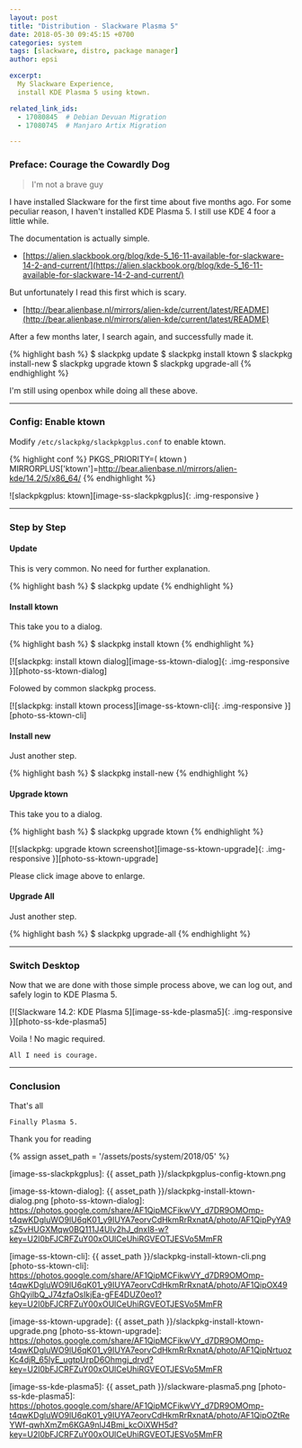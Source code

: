 ```yaml
---
layout: post
title: "Distribution - Slackware Plasma 5"
date: 2018-05-30 09:45:15 +0700
categories: system
tags: [slackware, distro, package manager]
author: epsi

excerpt:
  My Slackware Experience,
  install KDE Plasma 5 using ktown.

related_link_ids: 
  - 17080845  # Debian Devuan Migration
  - 17080745  # Manjaro Artix Migration

---
```


### Preface: Courage the Cowardly Dog

>	I'm not a brave guy

I have installed Slackware for the first time about five months ago.
For some peculiar reason, I haven't installed KDE Plasma 5.
I still use KDE 4 foor a little while.

The documentation is actually simple.

*	[https://alien.slackbook.org/blog/kde-5_16-11-available-for-slackware-14-2-and-current/](https://alien.slackbook.org/blog/kde-5_16-11-available-for-slackware-14-2-and-current/)

But unfortunately I read this first which is scary.

*	[http://bear.alienbase.nl/mirrors/alien-kde/current/latest/README](http://bear.alienbase.nl/mirrors/alien-kde/current/latest/README)

After a few months later, I search again, and successfully made it.

{% highlight bash %}
$ slackpkg update
$ slackpkg install ktown
$ slackpkg install-new
$ slackpkg upgrade ktown
$ slackpkg upgrade-all 
{% endhighlight %}

I'm still using openbox while doing all these above.

-- -- --

### Config: Enable ktown

Modify <code class="code-file">/etc/slackpkg/slackpkgplus.conf</code> to enable ktown.

{% highlight conf %}
PKGS_PRIORITY=( ktown )
MIRRORPLUS['ktown']=http://bear.alienbase.nl/mirrors/alien-kde/14.2/5/x86_64/
{% endhighlight %}

![slackpkgplus: ktown][image-ss-slackpkgplus]{: .img-responsive }

-- -- --

### Step by Step

#### Update

This is very common. No need for further explanation.

{% highlight bash %}
$ slackpkg update
{% endhighlight %}

#### Install ktown

This take you to a dialog.

{% highlight bash %}
$ slackpkg install ktown
{% endhighlight %}

[![slackpkg: install ktown dialog][image-ss-ktown-dialog]{: .img-responsive }][photo-ss-ktown-dialog]

Folowed by common slackpkg process.

[![slackpkg: install ktown process][image-ss-ktown-cli]{: .img-responsive }][photo-ss-ktown-cli]

#### Install new

Just another step.

{% highlight bash %}
$ slackpkg install-new
{% endhighlight %}

#### Upgrade ktown

This take you to a dialog.

{% highlight bash %}
$ slackpkg upgrade ktown
{% endhighlight %}

[![slackpkg: upgrade ktown screenshot][image-ss-ktown-upgrade]{: .img-responsive }][photo-ss-ktown-upgrade]

Please click image above to enlarge.


#### Upgrade All

Just another step.

{% highlight bash %}
$ slackpkg upgrade-all
{% endhighlight %}

-- -- --

### Switch Desktop

Now that we are done with those simple process above,
we can log out, and safely login to KDE Plasma 5.

[![Slackware 14.2: KDE Plasma 5][image-ss-kde-plasma5]{: .img-responsive }][photo-ss-kde-plasma5]

Voila !
No magic required.

	All I need is courage.

-- -- --

### Conclusion

That's all

	Finally Plasma 5.

Thank you for reading

[//]: <> ( -- -- -- links below -- -- -- )

{% assign asset_path = '/assets/posts/system/2018/05' %}

[image-ss-slackpkgplus]:   {{ asset_path }}/slackpkgplus-config-ktown.png

[image-ss-ktown-dialog]:   {{ asset_path }}/slackpkg-install-ktown-dialog.png
[photo-ss-ktown-dialog]:   https://photos.google.com/share/AF1QipMCFikwVY_d7DR9OMOmp-t4qwKDgluWO9lU6qK01_y9IUYA7eorvCdHkmRrRxnatA/photo/AF1QipPyYA9sZ5vHUGXMqw0BQ111J4UIv2hJ_dnxI8-w?key=U2l0bFJCRFZuY00xOUlCeUhiRGVEOTJESVo5MmFR

[image-ss-ktown-cli]:      {{ asset_path }}/slackpkg-install-ktown-cli.png
[photo-ss-ktown-cli]:      https://photos.google.com/share/AF1QipMCFikwVY_d7DR9OMOmp-t4qwKDgluWO9lU6qK01_y9IUYA7eorvCdHkmRrRxnatA/photo/AF1QipOX49GhQyilbQ_J74zfaOsIkjEa-gFE4DUZ0eo1?key=U2l0bFJCRFZuY00xOUlCeUhiRGVEOTJESVo5MmFR

[image-ss-ktown-upgrade]:  {{ asset_path }}/slackpkg-install-ktown-upgrade.png
[photo-ss-ktown-upgrade]:  https://photos.google.com/share/AF1QipMCFikwVY_d7DR9OMOmp-t4qwKDgluWO9lU6qK01_y9IUYA7eorvCdHkmRrRxnatA/photo/AF1QipNrtuozKc4djR_65lyE_ugtpUrpD6Ohmgj_drvd?key=U2l0bFJCRFZuY00xOUlCeUhiRGVEOTJESVo5MmFR

[image-ss-kde-plasma5]:    {{ asset_path }}/slackware-plasma5.png
[photo-ss-kde-plasma5]:    https://photos.google.com/share/AF1QipMCFikwVY_d7DR9OMOmp-t4qwKDgluWO9lU6qK01_y9IUYA7eorvCdHkmRrRxnatA/photo/AF1QipOZtReYWf-qwhXmZm6KGA9nlJ4Bmi_kcOiXWH5d?key=U2l0bFJCRFZuY00xOUlCeUhiRGVEOTJESVo5MmFR
